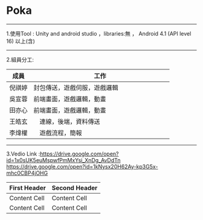 # Poka
--------------------------------------------------------------------------------------------------------------

1.使用Tool : Unity and android studio ，libraries:無 ， Android 4.1 (API level 16) 以上(含)

--------------------------------------------------------------------------------------------------------------
2.組員分工:   

| 成員   | 工作    |
| ---| ---   | 
|倪祺婷| 封包傳送，遊戲伺服，遊戲邏輯                |
|吳宣蓉| 前端畫面，遊戲邏輯，動畫　　　　　　　　　　  |
|田亦心| 前端畫面，遊戲邏輯，動畫                    |
|王皓玄|　連線，後端，資料傳送                       | 
|李煒權|　遊戲流程，簡報                            |

--------------------------------------------------------------------------------------------------------------
3.Vedio Link :https://drive.google.com/open?id=1x0sUK5euMspwfPmMxYsi_XnDg_AvDdTn
              https://drive.google.com/open?id=1kNysx20H62Ay-kp3G5x-mhc0CBP4jOHG

| First Header  | Second Header |
| ------------- | ------------- |
| Content Cell  | Content Cell  |
| Content Cell  | Content Cell  |

